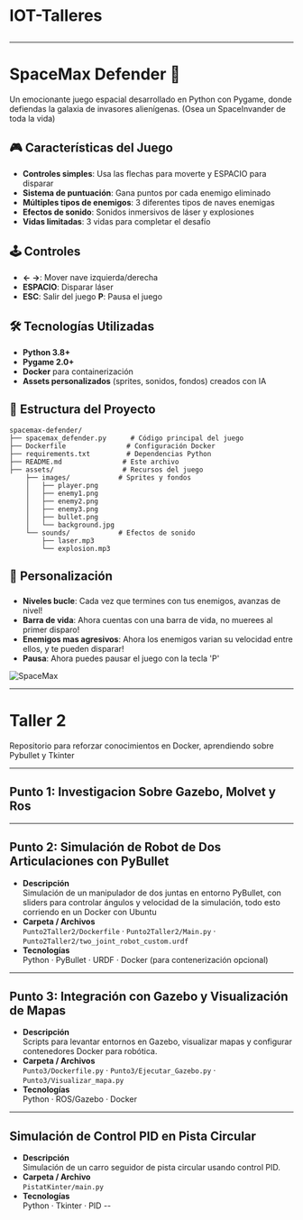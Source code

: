 # IOT-Talleres

##
---
# SpaceMax Defender 🚀

Un emocionante juego espacial desarrollado en Python con Pygame, donde defiendas la galaxia de invasores alienígenas. (Osea un SpaceInvander de toda la vida)

## 🎮 Características del Juego

- **Controles simples**: Usa las flechas para moverte y ESPACIO para disparar
- **Sistema de puntuación**: Gana puntos por cada enemigo eliminado
- **Múltiples tipos de enemigos**: 3 diferentes tipos de naves enemigas
- **Efectos de sonido**: Sonidos inmersivos de láser y explosiones
- **Vidas limitadas**: 3 vidas para completar el desafío

## 🕹️ Controles

- **← →**: Mover nave izquierda/derecha
- **ESPACIO**: Disparar láser
- **ESC**: Salir del juego
  **P**: Pausa el juego

## 🛠️ Tecnologías Utilizadas

- **Python 3.8+**
- **Pygame 2.0+**
- **Docker** para containerización
- **Assets personalizados** (sprites, sonidos, fondos) creados con IA

## 📁 Estructura del Proyecto

```
spacemax-defender/
├── spacemax_defender.py      # Código principal del juego
├── Dockerfile               # Configuración Docker
├── requirements.txt         # Dependencias Python
├── README.md               # Este archivo
├── assets/                 # Recursos del juego
    ├── images/            # Sprites y fondos
    │   ├── player.png
    │   ├── enemy1.png
    │   ├── enemy2.png
    │   ├── enemy3.png
    │   ├── bullet.png
    │   └── background.jpg
    └── sounds/            # Efectos de sonido
        ├── laser.mp3
        └── explosion.mp3

```

## 🎨 Personalización

### 
- **Niveles bucle**: Cada vez que termines con tus enemigos, avanzas de nivel!
- **Barra de vida**: Ahora cuentas con una barra de vida, no muerees al primer disparo!
- **Enemigos mas agresivos**: Ahora los enemigos varian su velocidad entre ellos, y te pueden disparar!
- **Pausa**: Ahora puedes pausar el juego con la tecla 'P'


![SpaceMax](https://github.com/user-attachments/assets/9fe4a08c-7337-49fb-b56c-a8f6287d1ad2)

---
# Taller 2
Repositorio para reforzar conocimientos en Docker, aprendiendo sobre Pybullet y Tkinter

---

## Punto 1: Investigacion Sobre  Gazebo, Molvet y Ros 



---

## Punto 2: Simulación de Robot de Dos Articulaciones con PyBullet

- **Descripción**  
  Simulación de un manip­ulador de dos juntas en entorno PyBullet, con sliders para controlar ángulos y velocidad de la simulación, todo esto corriendo en un Docker con Ubuntu
- **Carpeta / Archivos**  
  `Punto2Taller2/Dockerfile` · `Punto2Taller2/Main.py` · `Punto2Taller2/two_joint_robot_custom.urdf`
- **Tecnologías**  
  Python · PyBullet · URDF · Docker (para contenerización opcional)

---

## Punto 3: Integración con Gazebo y Visualización de Mapas

- **Descripción**  
  Scripts para levantar entornos en Gazebo, visualizar mapas y configurar contenedores Docker para robótica.
- **Carpeta / Archivos**  
  `Punto3/Dockerfile.py` · `Punto3/Ejecutar_Gazebo.py` · `Punto3/Visualizar_mapa.py`
- **Tecnologías**  
  Python · ROS/Gazebo · Docker

---

## Simulación de Control PID en Pista Circular

- **Descripción**  
  Simulación de un carro seguidor de pista circular usando control PID.
- **Carpeta / Archivo**  
  `PistatKinter/main.py`
- **Tecnologías**  
  Python · Tkinter · PID
--




